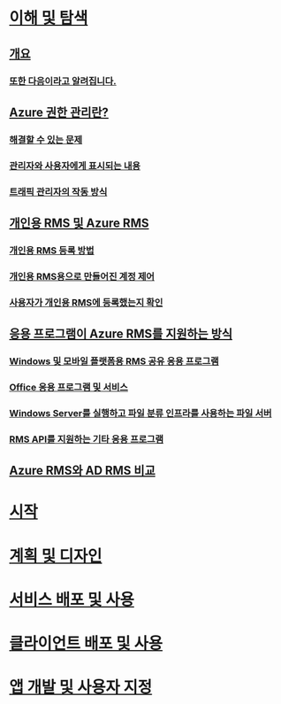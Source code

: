 # [이해 및 탐색](azure-rights-management.md)
## [개요](azure-rights-management.md)
### [또한 다음이라고 알려집니다.](azure-rms-aka.md)
## [Azure 권한 관리란?](what-is-azure-rms.md)
### [해결할 수 있는 문제](azure-rms-problems-it-solves.md)
### [관리자와 사용자에게 표시되는 내용](what-admins-users-see.md)
### [트래픽 관리자의 작동 방식](how-does-it-work.md)
## [개인용 RMS 및 Azure RMS](rms-for-individuals.md)
### [개인용 RMS 등록 방법](rms-for-individuals-user-sign-up.md)
### [개인용 RMS용으로 만들어진 계정 제어](rms-for-individuals-take-control.md)
### [사용자가 개인용 RMS에 등록했는지 확인](rms-for-individuals-identify-sign-up.md)
## [응용 프로그램이 Azure RMS를 지원하는 방식](applications-support.md)
### [Windows 및 모바일 플랫폼용 RMS 공유 응용 프로그램](sharing-app-support.md)
### [Office 응용 프로그램 및 서비스](office-apps-services-support.md)
### [Windows Server를 실행하고 파일 분류 인프라를 사용하는 파일 서버](file-server-support.md)
### [RMS API를 지원하는 기타 응용 프로그램](api-support.md)
## [Azure RMS와 AD RMS 비교](compare-azure-rms-ad-rms.md)
# [시작](/rights-management/get-started/requirements-azure-rms)
# [계획 및 디자인](/rights-management/plan-design/deployment-roadmap)
# [서비스 배포 및 사용](/rights-management/deploy-use/activate-service)
# [클라이언트 배포 및 사용](/rights-management/rms-client/use-client)
# [앱 개발 및 사용자 지정](/rights-management/develop/developers-guide)


<!--HONumber=Jun16_HO4-->


